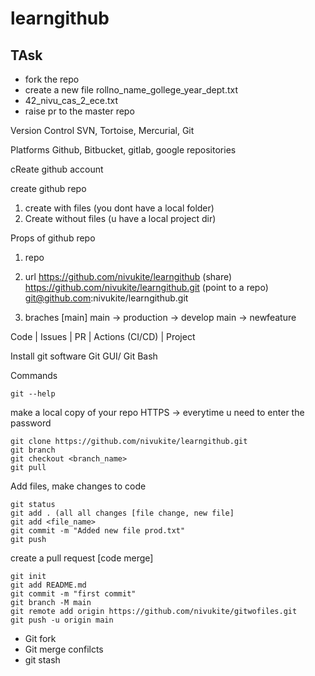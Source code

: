 # learngithub

## TAsk

- fork the repo
- create a new file rollno_name_gollege_year_dept.txt
- 42_nivu_cas_2_ece.txt
- raise pr to the master repo

Version Control
SVN, Tortoise, Mercurial, Git

Platforms
Github, Bitbucket, gitlab, google repositories

cReate github account

create github repo
1. create with files (you dont have a local folder)
2. Create without files (u have a local project dir)

Props of github repo
1. repo
2. url
https://github.com/nivukite/learngithub (share)
https://github.com/nivukite/learngithub.git (point to a repo)
git@github.com:nivukite/learngithub.git

3. braches [main]
main -> production -> develop
main -> newfeature

Code | Issues | PR | Actions (CI/CD) | Project

Install git software
Git GUI/ Git Bash

Commands
```
git --help
```
make a local copy of your repo
HTTPS -> everytime u need to enter the password
```
git clone https://github.com/nivukite/learngithub.git
git branch
git checkout <branch_name>
git pull
```

Add files, make changes to code
```
git status
git add . (all all changes [file change, new file]
git add <file_name>
git commit -m "Added new file prod.txt"
git push

```
create a pull request [code merge]


```
git init
git add README.md
git commit -m "first commit"
git branch -M main
git remote add origin https://github.com/nivukite/gitwofiles.git
git push -u origin main
```

- Git fork
- Git merge confilcts
- git stash
